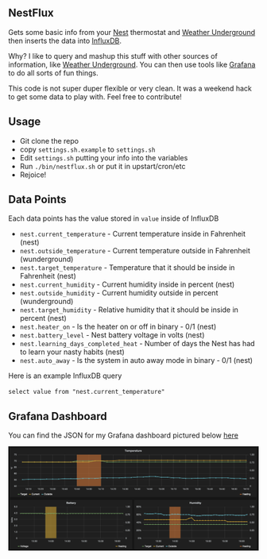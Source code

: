 ## NestFlux

Gets some basic info from your [Nest](https://nest.com/) thermostat and [Weather Underground](http://www.wunderground.com/) then inserts the
data into [InfluxDB](http://influxdb.com/).

Why? I like to query and mashup this stuff with other sources of information, like [Weather Underground](http://www.wunderground.com/).
You can then use tools like [Grafana](http://grafana.org/) to do all sorts of fun things.

This code is not super duper flexible or very clean. It was a weekend hack to get some data to play with.
Feel free to contribute!

## Usage

- Git clone the repo
- copy `settings.sh.example` to `settings.sh`
- Edit `settings.sh` putting your info into the variables
- Run `./bin/nestflux.sh` or put it in upstart/cron/etc
- Rejoice!

## Data Points

Each data points has the value stored in `value` inside of InfluxDB

- `nest.current_temperature` - Current temperature inside in Fahrenheit (nest)
- `nest.outside_temperature` - Current temperature outside in Fahrenheit (wunderground)
- `nest.target_temperature` - Temperature that it should be inside in Fahrenheit (nest)
- `nest.current_humidity` - Current humidity inside in percent (nest)
- `nest.outside_humidity` - Current humidity outside in percent (wunderground)
- `nest.target_humidity` - Relative humidity that it should be inside in percent (nest)
- `nest.heater_on` - Is the heater on or off in binary - 0/1 (nest)
- `nest.battery_level` - Nest battery voltage in volts (nest)
- `nest.learning_days_completed_heat` - Number of days the Nest has had to learn your nasty habits (nest)
- `nest.auto_away` - Is the system in auto away mode in binary - 0/1 (nest)

Here is an example InfluxDB query

`select value from "nest.current_temperature"`

## Grafana Dashboard

You can find the JSON for my Grafana dashboard pictured below [here](examples/grafana_dashboard.json)

<img src="examples/grafana_dashboard.png" alt="Grafana Dashboard" title="Grafana Dashboard" />
